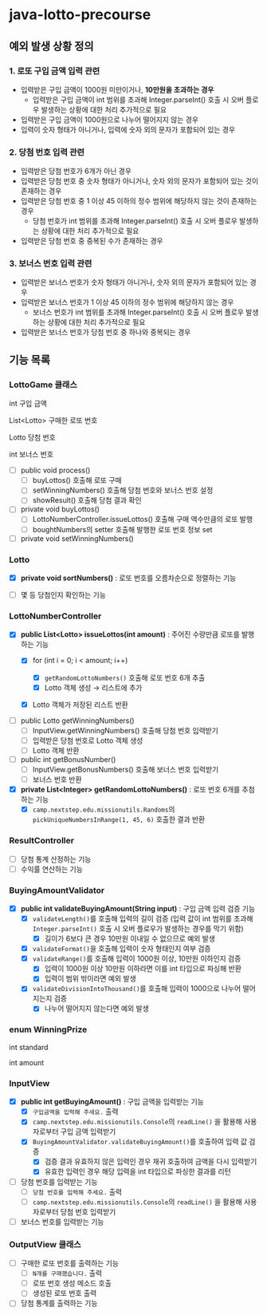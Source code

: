 # java-lotto-precourse

## 예외 발생 상황 정의
### 1. 로또 구입 금액 입력 관련
- 입력받은 구입 금액이 1000원 미만이거나, **10만원을 초과하는 경우**
  - 입력받은 구입 금액이 int 범위를 초과해 Integer.parseInt() 호출 시 오버 플로우 발생하는 상황에 대한 처리 추가적으로 필요
- 입력받은 구입 금액이 1000원으로 나누어 떨어지지 않는 경우
- 입력이 숫자 형태가 아니거나, 입력에 숫자 외의 문자가 포함되어 있는 경우

### 2. 당첨 번호 입력 관련
- 입력받은 당첨 번호가 6개가 아닌 경우
- 입력받은 당첨 번호 중 숫자 형태가 아니거나, 숫자 외의 문자가 포함되어 있는 것이 존재하는 경우
- 입력받은 당첨 번호 중 1 이상 45 이하의 정수 범위에 해당하지 않는 것이 존재하는 경우
  - 당첨 번호가 int 범위를 초과해 Integer.parseInt() 호출 시 오버 플로우 발생하는 상황에 대한 처리 추가적으로 필요
- 입력받은 당첨 번호 중 중복된 수가 존재하는 경우

### 3. 보너스 번호 입력 관련
- 입력받은 보너스 번호가 숫자 형태가 아니거나, 숫자 외의 문자가 포함되어 있는 경우
- 입력받은 보너스 번호가 1 이상 45 이하의 정수 범위에 해당하지 않는 경우
  - 보너스 번호가 int 범위를 초과해 Integer.parseInt() 호출 시 오버 플로우 발생하는 상황에 대한 처리 추가적으로 필요
- 입력받은 보너스 번호가 당첨 번호 중 하나와 중복되는 경우

## 기능 목록
### LottoGame 클래스
int 구입 금액

List\<Lotto> 구매한 로또 번호

Lotto 당첨 번호

int 보너스 번호

- [ ]  public void process()
    - [ ]  buyLottos() 호출해 로또 구매
    - [ ]  setWinningNumbers() 호출해 당첨 번호와 보너스 번호 설정
    - [ ]  showResult() 호출해 당첨 결과 확인
- [ ]  private void buyLottos()
    - [ ]  LottoNumberController.issueLottos() 호출해 구매 액수만큼의 로또 발행
    - [ ]  boughtNumbers의 setter 호출해 발행한 로또 번호 정보 set
- [ ]  private void setWinningNumbers()

### Lotto
- [x] **private void sortNumbers()** \: 로또 번호를 오름차순으로 정렬하는 기능

- [ ]  몇 등 당첨인지 확인하는 기능

### LottoNumberController
- [x] **public List\<Lotto> issueLottos(int amount)** \: 주어진 수량만큼 로또를 발행하는 기능
    - [x] for (int i = 0; i < amount; i++)
        - [x] `getRandomLottoNumbers()` 호출해 로또 번호 6개 추출
        - [x] Lotto 객체 생성 → 리스트에 추가
    - [x] Lotto 객체가 저장된 리스트 반환


- [ ]  public Lotto getWinningNumbers()
    - [ ]  InputView.getWinningNumbers() 호출해 당첨 번호 입력받기
    - [ ]  입력받은 당첨 번호로 Lotto 객체 생성
    - [ ]  Lotto 객체 반환
- [ ]  public int getBonusNumber()
    - [ ]  InputView.getBonusNumbers() 호출해 보너스 번호 입력받기
    - [ ]  보너스 번호 반환

- [x] **private List\<Integer> getRandomLottoNumbers()** \: 로또 번호 6개를 추첨하는 기능
    - [x] `camp.nextstep.edu.missionutils.Randoms`의 `pickUniqueNumbersInRange(1, 45, 6)` 호출한 결과 반환

### ResultController
- [ ]  당첨 통계 산정하는 기능
- [ ]  수익률 연산하는 기능

### BuyingAmountValidator
- [x] **public int validateBuyingAmount(String input)**
\: 구입 금액 입력 검증 기능 
  - [x] `validateLength()`를 호출해 입력의 길이 검증 (입력 값이 int 범위를 초과해 `Integer.parseInt()` 호출 시 오버 플로우가 발생하는 경우를 막기 위함)
    - [x] 길이가 6보다 큰 경우 10만원 이내일 수 없으므로 예외 발생
  - [x] `validateFormat()`을 호출해 입력이 숫자 형태인지 여부 검증
  - [x] `validateRange()`를 호출해 입력이 1000원 이상, 10만원 이하인지 검증
    - [x] 입력이 1000원 이상 10만원 이하라면 이를 int 타입으로 파싱해 반환
    - [x] 입력이 범위 밖이라면 예외 발생
  - [x] `validateDivisionIntoThousand()`를 호출해 입력이 1000으로 나누어 떨어지는지 검증
    - [x] 나누어 떨어지지 않는다면 예외 발생

### enum WinningPrize
int standard

int amount

### InputView
- [x]  **public int getBuyingAmount()** \: 구입 금액을 입력받는 기능
    - [x] `구입금액을 입력해 주세요.` 출력
    - [x] `camp.nextstep.edu.missionutils.Console`의 `readLine()` 을 활용해 사용자로부터 구입 금액 입력받기
    - [x] `BuyingAmountValidator.validateBuyingAmount()`를 호출하여 입력 값 검증
      - [x] 검증 결과 유효하지 않은 입력인 경우 재귀 호출하여 금액을 다시 입력받기
      - [x] 유효한 입력인 경우 해당 입력을 int 타입으로 파싱한 결과를 리턴
- [ ]  당첨 번호를 입력받는 기능
    - [ ]  `당첨 번호를 입력해 주세요.` 출력
    - [ ]  `camp.nextstep.edu.missionutils.Console`의 `readLine()` 을 활용해 사용자로부터 당첨 번호 입력받기
- [ ]  보너스 번호를 입력받는 기능

### OutputView 클래스
- [ ]  구매한 로또 번호를 출력하는 기능
    - [ ]  `N개를 구매했습니다.` 출력
    - [ ]  로또 번호 생성 메소드 호출
    - [ ]  생성된 로또 번호 출력
- [ ]  당첨 통계를 출력하는 기능